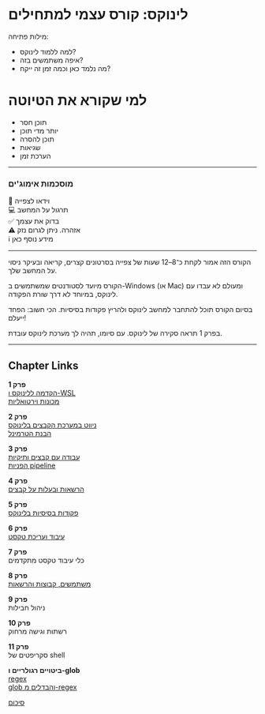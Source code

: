 # לינוקס: קורס עצמי למתחילים 



מילות פתיחה:

- למה ללמוד לינוקס?
- איפה משתמשים בזה?
- מה נלמד כאן וכמה זמן זה ייקח?


# למי שקורא את הטיוטה
- תוכן חסר
- יותר מדי תוכן
- תוכן להסרה
- שגיאות
- הערכת זמן

----

### מוסכמות אימוג'ים

🎥  וידאו לצפייה<br>
💻  תרגול על המחשב<br>
✅  בדוק את עצמך<br>
⚠️  אזהרה. ניתן לגרום נזק<br>
ℹ️  מידע נוסף כאן

<hr>


הקורס הזה אמור לקחת כ־8–12 שעות של צפייה בסרטונים קצרים, קריאה ובעיקר ניסוי על המחשב שלך.

הקורס מיועד לסטודנטים שמשתמשים ב-Windows (או Mac) ומעולם לא עבדו עם לינוקס, במיוחד לא דרך שורת הפקודה.



בסיום הקורס תוכל להתחבר למחשב לינוקס ולהריץ פקודות בסיסיות. הכי חשוב: הפחד ייעלם!

בפרק 1 תראה סקירה של לינוקס. עם סיומו, תהיה לך מערכת לינוקס עובדת.

<hr>


## Chapter Links

**פרק 1**  
[הקדמה ללינוקס ו-WSL](./01/ch_01.md)  
[מכונות וירטואליות](./01/virtual_machines.md)

**פרק 2**  
[ניווט במערכת הקבצים בלינוקס](./02/ch_02.md)  
[הבנת הטרמינל](./02/terminal.md)

**פרק 3**  
[עבודה עם קבצים ותיקיות](./03/ch_03.md)  
[הפניות pipeline](./03/redirection.md)

**פרק 4**  
[הרשאות ובעלות על קבצים](./04/ch_04.md)

**פרק 5**  
[פקודות בסיסיות בלינוקס](./05/ch_05.md)

**פרק 6**  
[עיבוד ועריכת טקסט](./06/ch_06.md)

**פרק 7**  
כלי עיבוד טקסט מתקדמים

**פרק 8**  
[משתמשים, קבוצות והרשאות](./08/ch_08.md)

**פרק 9**  
ניהול חבילות

**פרק 10**  
רשתות וגישה מרחוק

**פרק 11**  
סקריפטים של shell

**ביטויים רגולריים ו-glob**  
[regex](regex/regex.md)  
[glob והבדלים מ-regex](regex/glob.md)

[סיכום](summary.md)


